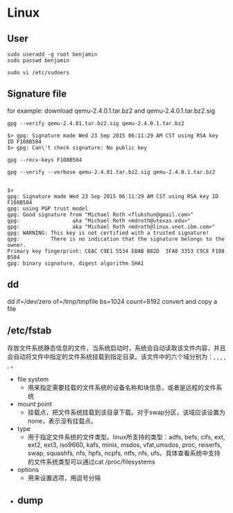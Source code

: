 Linux
====

User
----

``` shell
sudo useradd -g root benjamin
sudo passwd benjamin

sudo vi /etc/sudoers

```

Signature file
---
for example:
download qemu-2.4.0.1.tar.bz2 and qemu-2.4.0.1.tar.bz2.sig

``` shell
gpg --verify qemu-2.4.01.tar.bz2.sig qemu-2.4.0.1.tar.bz2

$> gpg: Signature made Wed 23 Sep 2015 06:11:29 AM CST using RSA key ID F108B584
$> gpg: Can\'t check signature: No public key

gpg --recv-keys F108B584

gpg --verify --verbose qemu-2.4.01.tar.bz2.sig qemu-2.4.0.1.tar.bz2


$>
gpg: Signature made Wed 23 Sep 2015 06:11:29 AM CST using RSA key ID F108B584
gpg: using PGP trust model
gpg: Good signature from "Michael Roth <flukshun@gmail.com>"
gpg:                 aka "Michael Roth <mdroth@utexas.edu>"
gpg:                 aka "Michael Roth <mdroth@linux.vnet.ibm.com>"
gpg: WARNING: This key is not certified with a trusted signature!
gpg:          There is no indication that the signature belongs to the owner.
Primary key fingerprint: CEAC C9E1 5534 EBAB B82D  3FA0 3353 C9CE F108 B584
gpg: binary signature, digest algorithm SHA1

```

dd
---
dd if=/dev/zero of=/tmp/tmpfile bs=1024 count=8192
convert and copy a file

/etc/fstab
---
存放文件系统静态信息的文件，当系统启动时，系统会自动读取该文件内容，并且会自动将文件中指定的文件系统挂载到指定目录。该文件中的六个域分别为：<file system>, <mount point>, <type>, <options>, <dump>, <pass>。

* file system
    - 用来指定需要挂载的文件系统的设备名称和块信息，或者是远程的文件系统
* mount point
    - 挂载点，把文件系统挂载到该目录下载。对于swap分区，该域应该设置为none，表示没有挂载点。
* type
    - 用于指定文件系统的文件类型。linux所支持的类型：adfs, befs, cifs, ext, ext2, ext3, iso9660, kafs, minix, msdos, vfat,umsdos, proc, reiserfs, swap, squashfs, nfs, hpfs, ncpfs, ntfs, nfs, ufs。具体查看系统中支持的文件系统类型可以通过cat /proc/filesystems
* options
    - 用来设置选项，用逗号分隔
* dump
    - 
